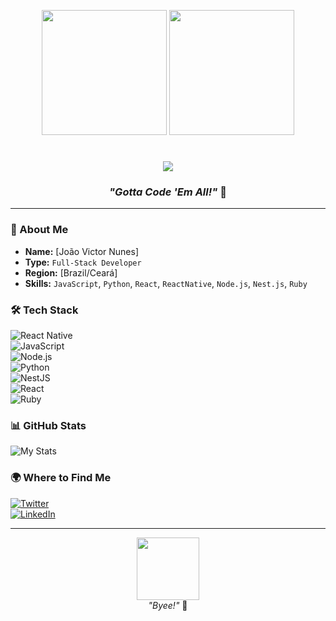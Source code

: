 <p align="center">
  <img src="https://i.gifer.com/4hsh.gif" width="200">
  <img src="https://i.gifer.com/KbVT.gif" width="200">
</p>

<h1 align="center">
  <img src="https://img.shields.io/badge/HELLO%20WORLD%20TRAINER-red?style=for-the-badge&logo=pokemon&logoColor=yellow">  
</h1>

<h3 align="center">
  <i>"Gotta Code 'Em All!"</i> 🚀
</h3>

---

### **📜 About Me**  
- **Name:** [João Victor Nunes]  
- **Type:** `Full-Stack Developer`
- **Region:** [Brazil/Ceará]  
- **Skills:** `JavaScript`, `Python`, `React`, `ReactNative`, `Node.js`, `Nest.js`, `Ruby`      

### **🛠️ Tech Stack**  
![React Native](https://img.shields.io/badge/-React%20Native-61DAFB?logo=react&logoColor=black)  
![JavaScript](https://img.shields.io/badge/-JavaScript-F7DF1E?logo=javascript&logoColor=black)  
![Node.js](https://img.shields.io/badge/-Node.js-339933?logo=node.js&logoColor=white)  
![Python](https://img.shields.io/badge/-Python-3776AB?logo=python&logoColor=yellow)  
![NestJS](https://img.shields.io/badge/-NestJS-E0234E?logo=nestjs&logoColor=white)  
![React](https://img.shields.io/badge/-React-61DAFB?logo=react&logoColor=black)  
![Ruby](https://img.shields.io/badge/-Ruby-CC342D?logo=ruby&logoColor=white)  

### **📊 GitHub Stats**  
![My Stats](https://github-readme-stats.vercel.app/api?username=Joao0victor01&theme=dark&show_icons=true&hide_border=true)

### **🌍 Where to Find Me**  
[![Twitter](https://img.shields.io/badge/-Twitter-1DA1F2?logo=twitter)](https://twitter.com/seuuser)  
[![LinkedIn](https://img.shields.io/badge/-LinkedIn-0077B5?logo=linkedin)](https://linkedin.com/in/JoãoVictorNunesRocha)  

---

<p align="center">
  <img src="https://i.gifer.com/XwI4.gif" width="100"><br>
  <i>"Byee!"</i> 🌟
</p>
